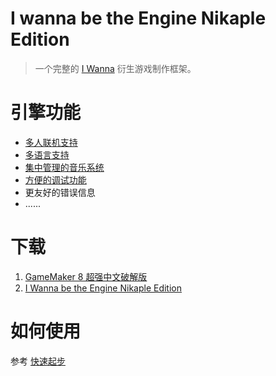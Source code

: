 # I wanna be the Engine Nikaple Edition

> 一个完整的 [I Wanna](https://kayin.moe/iwbtg/downloads.php) 衍生游戏制作框架。

# 引擎功能

* [多人联机支持](network.md)
* [多语言支持](i18n.md)
* [集中管理的音乐系统](music.md)
* [方便的调试功能](debug.md)
* 更友好的错误信息
* ......

# 下载

1.  [GameMaker 8 超强中文破解版](http://p9wc9w6dq.bkt.clouddn.com/Super_Gamemaker8_1.4.2_Install.exe)
2.  [I Wanna be the Engine Nikaple Edition](http://p9wc9w6dq.bkt.clouddn.com/iwbte-nikaple-edition-1.8.0.zip)

# 如何使用

参考 [快速起步](quickstart.md)
